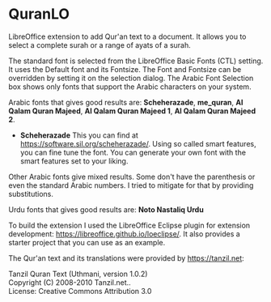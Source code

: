 # QuranLO
LibreOffice extension to add Qur'an text to a document. It allows you to select a complete 
surah or a range of ayats of a surah.

The standard font is selected from the LibreOffice Basic Fonts (CTL) setting. 
It uses the Default font and its Fontsize. The Font and Fontsize can be overridden by setting 
it on the selection dialog. The Arabic Font Selection box shows only fonts that support the Arabic characters on your system.

Arabic fonts that gives good results are: 
**Scheherazade**, **me_quran**, **Al Qalam Quran Majeed**, **Al Qalam Quran Majeed 1**, **Al Qalam Quran Majeed 2**. 

* **Scheherazade** This you can find at <https://software.sil.org/scheherazade/>.
Using so called smart features, you can fine tune the font. You can generate your own font with the smart features set to your liking. 

Other Arabic fonts give mixed results. Some don't have the parenthesis or even the standard Arabic numbers. I tried to mitigate for that by providing substitutions.

Urdu fonts that gives good results are: **Noto Nastaliq Urdu**


To build the extension I used the LibreOffice Eclipse plugin for extension development: 
<https://libreoffice.github.io/loeclipse/>. It also provides a starter project that you can use as an example. 

The Qur'an text and its translations were provided by <https://tanzil.net>:  

  Tanzil Quran Text (Uthmani, version 1.0.2)  
  Copyright (C) 2008-2010 Tanzil.net..  
  License: Creative Commons Attribution 3.0  
